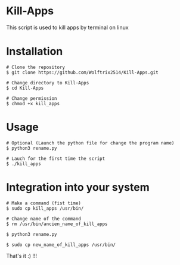 # Kill-Apps
This script is used to kill apps by terminal on linux


# Installation
``` console
# Clone the repository
$ git clone https://github.com/Wolftrix2514/Kill-Apps.git

# Change directory to Kill-Apps
$ cd Kill-Apps

# Change permission 
$ chmod +x kill_apps
```

# Usage

``` console
# Optional (Launch the python file for change the program name)
$ python3 rename.py

# Lauch for the first time the script
$ ./kill_apps

```

# Integration into your system
```console
# Make a command (fist time)
$ sudo cp kill_apps /usr/bin/

# Change name of the command
$ rm /usr/bin/ancien_name_of_kill_apps

$ python3 rename.py

$ sudo cp new_name_of_kill_apps /usr/bin/

```
 
 
 That's it :) !!!
